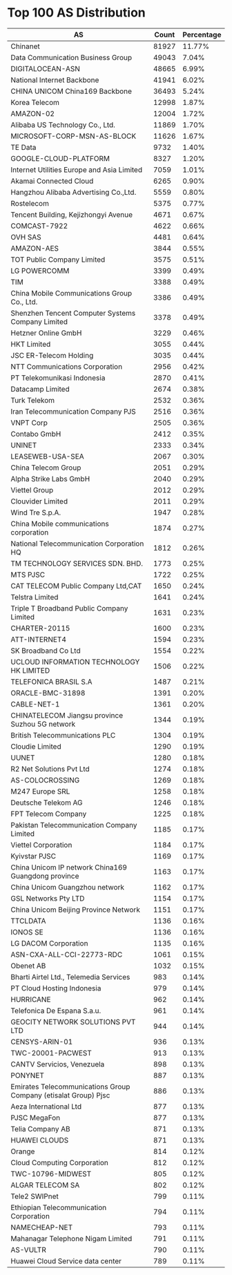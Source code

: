 # Top 100 AS Distribution
| AS | Count | Percentage |
|----|----|----|
| Chinanet | 81927 | 11.77% |
| Data Communication Business Group | 49043 | 7.04% |
| DIGITALOCEAN-ASN | 48665 | 6.99% |
| National Internet Backbone | 41941 | 6.02% |
| CHINA UNICOM China169 Backbone | 36493 | 5.24% |
| Korea Telecom | 12998 | 1.87% |
| AMAZON-02 | 12004 | 1.72% |
| Alibaba US Technology Co., Ltd. | 11869 | 1.70% |
| MICROSOFT-CORP-MSN-AS-BLOCK | 11626 | 1.67% |
| TE Data | 9732 | 1.40% |
| GOOGLE-CLOUD-PLATFORM | 8327 | 1.20% |
| Internet Utilities Europe and Asia Limited | 7059 | 1.01% |
| Akamai Connected Cloud | 6265 | 0.90% |
| Hangzhou Alibaba Advertising Co.,Ltd. | 5559 | 0.80% |
| Rostelecom | 5375 | 0.77% |
| Tencent Building, Kejizhongyi Avenue | 4671 | 0.67% |
| COMCAST-7922 | 4622 | 0.66% |
| OVH SAS | 4481 | 0.64% |
| AMAZON-AES | 3844 | 0.55% |
| TOT Public Company Limited | 3575 | 0.51% |
| LG POWERCOMM | 3399 | 0.49% |
| TIM | 3388 | 0.49% |
| China Mobile Communications Group Co., Ltd. | 3386 | 0.49% |
| Shenzhen Tencent Computer Systems Company Limited | 3378 | 0.49% |
| Hetzner Online GmbH | 3229 | 0.46% |
| HKT Limited | 3055 | 0.44% |
| JSC ER-Telecom Holding | 3035 | 0.44% |
| NTT Communications Corporation | 2956 | 0.42% |
| PT Telekomunikasi Indonesia | 2870 | 0.41% |
| Datacamp Limited | 2674 | 0.38% |
| Turk Telekom | 2532 | 0.36% |
| Iran Telecommunication Company PJS | 2516 | 0.36% |
| VNPT Corp | 2505 | 0.36% |
| Contabo GmbH | 2412 | 0.35% |
| UNINET | 2333 | 0.34% |
| LEASEWEB-USA-SEA | 2067 | 0.30% |
| China Telecom Group | 2051 | 0.29% |
| Alpha Strike Labs GmbH | 2040 | 0.29% |
| Viettel Group | 2012 | 0.29% |
| Clouvider Limited | 2011 | 0.29% |
| Wind Tre S.p.A. | 1947 | 0.28% |
| China Mobile communications corporation | 1874 | 0.27% |
| National Telecommunication Corporation HQ | 1812 | 0.26% |
| TM TECHNOLOGY SERVICES SDN. BHD. | 1773 | 0.25% |
| MTS PJSC | 1722 | 0.25% |
| CAT TELECOM Public Company Ltd,CAT | 1650 | 0.24% |
| Telstra Limited | 1641 | 0.24% |
| Triple T Broadband Public Company Limited | 1631 | 0.23% |
| CHARTER-20115 | 1600 | 0.23% |
| ATT-INTERNET4 | 1594 | 0.23% |
| SK Broadband Co Ltd | 1554 | 0.22% |
| UCLOUD INFORMATION TECHNOLOGY HK LIMITED | 1506 | 0.22% |
| TELEFONICA BRASIL S.A | 1487 | 0.21% |
| ORACLE-BMC-31898 | 1391 | 0.20% |
| CABLE-NET-1 | 1361 | 0.20% |
| CHINATELECOM Jiangsu province Suzhou 5G network | 1344 | 0.19% |
| British Telecommunications PLC | 1304 | 0.19% |
| Cloudie Limited | 1290 | 0.19% |
| UUNET | 1280 | 0.18% |
| R2 Net Solutions Pvt Ltd | 1274 | 0.18% |
| AS-COLOCROSSING | 1269 | 0.18% |
| M247 Europe SRL | 1258 | 0.18% |
| Deutsche Telekom AG | 1246 | 0.18% |
| FPT Telecom Company | 1225 | 0.18% |
| Pakistan Telecommunication Company Limited | 1185 | 0.17% |
| Viettel Corporation | 1184 | 0.17% |
| Kyivstar PJSC | 1169 | 0.17% |
| China Unicom IP network China169 Guangdong province | 1163 | 0.17% |
| China Unicom Guangzhou network | 1162 | 0.17% |
| GSL Networks Pty LTD | 1154 | 0.17% |
| China Unicom Beijing Province Network | 1151 | 0.17% |
| TTCLDATA | 1136 | 0.16% |
| IONOS SE | 1136 | 0.16% |
| LG DACOM Corporation | 1135 | 0.16% |
| ASN-CXA-ALL-CCI-22773-RDC | 1061 | 0.15% |
| Obenet AB | 1032 | 0.15% |
| Bharti Airtel Ltd., Telemedia Services | 983 | 0.14% |
| PT Cloud Hosting Indonesia | 979 | 0.14% |
| HURRICANE | 962 | 0.14% |
| Telefonica De Espana S.a.u. | 961 | 0.14% |
| GEOCITY NETWORK SOLUTIONS PVT LTD | 944 | 0.14% |
| CENSYS-ARIN-01 | 936 | 0.13% |
| TWC-20001-PACWEST | 913 | 0.13% |
| CANTV Servicios, Venezuela | 898 | 0.13% |
| PONYNET | 887 | 0.13% |
| Emirates Telecommunications Group Company (etisalat Group) Pjsc | 886 | 0.13% |
| Aeza International Ltd | 877 | 0.13% |
| PJSC MegaFon | 877 | 0.13% |
| Telia Company AB | 871 | 0.13% |
| HUAWEI CLOUDS | 871 | 0.13% |
| Orange | 814 | 0.12% |
| Cloud Computing Corporation | 812 | 0.12% |
| TWC-10796-MIDWEST | 805 | 0.12% |
| ALGAR TELECOM SA | 802 | 0.12% |
| Tele2 SWIPnet | 799 | 0.11% |
| Ethiopian Telecommunication Corporation | 794 | 0.11% |
| NAMECHEAP-NET | 793 | 0.11% |
| Mahanagar Telephone Nigam Limited | 791 | 0.11% |
| AS-VULTR | 790 | 0.11% |
| Huawei Cloud Service data center | 789 | 0.11% |
